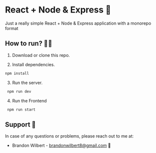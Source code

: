 # React + Node & Express 🚀

Just a really simple React + Node & Express application with a monorepo format

## How to run? 🙋‍♂️

1. Download or clone this repo.

2. Install dependencies.

```js
npm install
```

3. Run the server.

```js
 npm run dev
```

4. Run the Frontend

```js
 npm run start
```

## Support 🚀

In case of any questions or problems, please reach out to me at:

- Brandon Wilbert - [brandonwilbert8@gmail.com](mailto:brandonwilbert8@gmail.com) 👦
